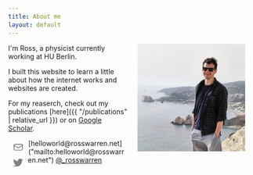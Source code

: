 ```yaml
---
title: About me
layout: default
---
```


<img src="/assets/imgs/ross-warren-photo3.jpg" alt="Ross Warren Photo" hspace="20" style="float:right;width:220px;height:220px;border:10;">

I'm Ross, a physicist currently working at HU Berlin.

I built this website to learn a little about how the internet works and websites are created.

<!-- You can find my CV [here](/assets/pdfs/CV-RossWarren.pdf) (last updated: 6 May 2020). -->

For my reaserch, check out my publications [here]({{ "/publications" | relative_url }}) or on [Google Scholar](https://scholar.google.co.uk/citations?user=jco6FmYAAAAJ&hl=en).

<img src="/assets/icons/email.svg" alt="email icon" hspace="10" vspace="3" style="float:left;height:20px;border:10;">
[helloworld@rosswarren.net]("mailto:helloworld@rosswarren.net")

<img src="/assets/icons/twitter.png" alt="twitter icon" hspace="10" vspace="4" style="float:left;height:20px;border:0;"> 
<a href="https://twitter.com/_rosswarren" target="_blank" rel="noopener noreferrer">@_rosswarren</a>
